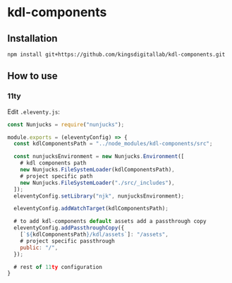 # kdl-components

## Installation

`npm install git+https://github.com/kingsdigitallab/kdl-components.git`

## How to use

### 11ty

Edit `.eleventy.js`:

```javascript
const Nunjucks = require("nunjucks");

module.exports = (eleventyConfig) => {
  const kdlComponentsPath = "../node_modules/kdl-components/src";

  const nunjucksEnvironment = new Nunjucks.Environment([
    # kdl components path
    new Nunjucks.FileSystemLoader(kdlComponentsPath),
    # project specific path
    new Nunjucks.FileSystemLoader("./src/_includes"),
  ]);
  eleventyConfig.setLibrary("njk", nunjucksEnvironment);

  eleventyConfig.addWatchTarget(kdlComponentsPath);

  # to add kdl-components default assets add a passthrough copy
  eleventyConfig.addPassthroughCopy({
    [`${kdlComponentsPath}/kdl/assets`]: "/assets",
    # project specific passthrough
    public: "/",
  });

  # rest of 11ty configuration
}
```
